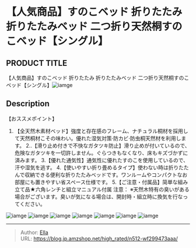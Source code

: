 # 【人気商品】すのこベッド 折りたたみ 折りたたみベッド 二つ折り天然桐すのこベッド【シングル】


## PRODUCT TITLE 

【人気商品】すのこベッド 折りたたみ 折りたたみベッド 二つ折り天然桐すのこベッド【シングル】![iamge](https://b2bfiles1.gigab2b.cn/image/wkseller/301/pp004035/20200319_517c20a3fa21fda55e02bd8820a34d94.jpg)

## Description

【おススメポイント】
1. 【全天然木素材ベッド】強度と存在感のフレーム、ナチュラル桐材を採用して天然桐材こその味わい。優れた湿気対策·防カビ·防虫桐天然材を利用します。
2..【滑り止め付きで不快なガタツキ防止】滑り止めが付いているので、危険なガタツキを一切許しません。ぐらつきもなくなり、床もキズづかずに済みます。
3.【優れた通気性】通気性に優れたすのこを使用しているので、汗や湿気を逃す。
4.【使いやすい折り畳めるタイプ】使わない時は折りたたんで収納できる便利な折りたたみベッドです。ワンルームやコンパクトなお部屋にも置きやすい省スペース仕様です。
5.【ご注意・付属品】简単な組み立て品★六角レンチと組立マニュアル付属
注意：
※天然木特有の臭いがある場合がございます。臭いが気になる場合は、開封時・組立時に換気を行なってください。




![iamge](https://b2bfiles1.gigab2b.cn/image/wkseller/301/pp004035/20200319_e1901380a862e497e89f7311c37c2184.jpg)
![iamge](https://b2bfiles1.gigab2b.cn/image/wkseller/301/pp004035/20200319_c3ae750e45314e98dd70cb5d69f0dd63.jpg)
![iamge](https://b2bfiles1.gigab2b.cn/image/wkseller/301/pp004035/20200319_c188fb281b1728f28d0ef3366f8d4e21.jpg)
![iamge](https://b2bfiles1.gigab2b.cn/image/wkseller/301/pp004035/20200319_beba0a886a9c11a962b20e2674eba6c9.jpg)
![iamge](https://b2bfiles1.gigab2b.cn/image/wkseller/301/pp004035/20200319_e0b23d881d6db46dda4a973f4be687fe.jpg)
![iamge](https://b2bfiles1.gigab2b.cn/image/wkseller/301/pp004035/20200319_f83d0613579eed54c3109967ecce43a6.jpg)
![iamge](https://b2bfiles1.gigab2b.cn/image/wkseller/301/pp004035/20200319_124e14abe04a99ace1c00242fb5a87d0.jpg)


---

> Author: [Ella](https://blog.jp.amzshop.net/)  
> URL: https://blog.jp.amzshop.net/high_rated/n512-wf299473aaa/  

